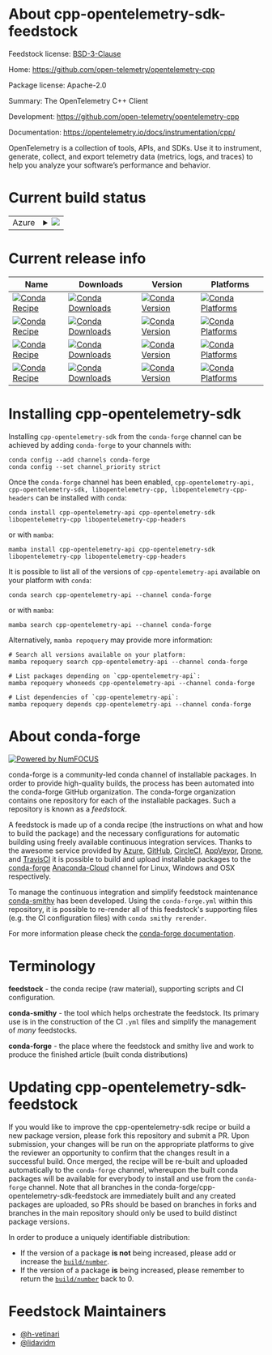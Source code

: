 About cpp-opentelemetry-sdk-feedstock
=====================================

Feedstock license: [BSD-3-Clause](https://github.com/conda-forge/cpp-opentelemetry-sdk-feedstock/blob/main/LICENSE.txt)

Home: https://github.com/open-telemetry/opentelemetry-cpp

Package license: Apache-2.0

Summary: The OpenTelemetry C++ Client

Development: https://github.com/open-telemetry/opentelemetry-cpp

Documentation: https://opentelemetry.io/docs/instrumentation/cpp/

OpenTelemetry is a collection of tools, APIs, and SDKs. Use it to
instrument, generate, collect, and export telemetry data (metrics,
logs, and traces) to help you analyze your software’s performance
and behavior.


Current build status
====================


<table>
    
  <tr>
    <td>Azure</td>
    <td>
      <details>
        <summary>
          <a href="https://dev.azure.com/conda-forge/feedstock-builds/_build/latest?definitionId=14769&branchName=main">
            <img src="https://dev.azure.com/conda-forge/feedstock-builds/_apis/build/status/cpp-opentelemetry-sdk-feedstock?branchName=main">
          </a>
        </summary>
        <table>
          <thead><tr><th>Variant</th><th>Status</th></tr></thead>
          <tbody><tr>
              <td>linux_64_libgrpc1.54libprotobuf3.21</td>
              <td>
                <a href="https://dev.azure.com/conda-forge/feedstock-builds/_build/latest?definitionId=14769&branchName=main">
                  <img src="https://dev.azure.com/conda-forge/feedstock-builds/_apis/build/status/cpp-opentelemetry-sdk-feedstock?branchName=main&jobName=linux&configuration=linux%20linux_64_libgrpc1.54libprotobuf3.21" alt="variant">
                </a>
              </td>
            </tr><tr>
              <td>linux_64_libgrpc1.55libprotobuf4.23.2</td>
              <td>
                <a href="https://dev.azure.com/conda-forge/feedstock-builds/_build/latest?definitionId=14769&branchName=main">
                  <img src="https://dev.azure.com/conda-forge/feedstock-builds/_apis/build/status/cpp-opentelemetry-sdk-feedstock?branchName=main&jobName=linux&configuration=linux%20linux_64_libgrpc1.55libprotobuf4.23.2" alt="variant">
                </a>
              </td>
            </tr><tr>
              <td>linux_aarch64_libgrpc1.54libprotobuf3.21</td>
              <td>
                <a href="https://dev.azure.com/conda-forge/feedstock-builds/_build/latest?definitionId=14769&branchName=main">
                  <img src="https://dev.azure.com/conda-forge/feedstock-builds/_apis/build/status/cpp-opentelemetry-sdk-feedstock?branchName=main&jobName=linux&configuration=linux%20linux_aarch64_libgrpc1.54libprotobuf3.21" alt="variant">
                </a>
              </td>
            </tr><tr>
              <td>linux_aarch64_libgrpc1.55libprotobuf4.23.2</td>
              <td>
                <a href="https://dev.azure.com/conda-forge/feedstock-builds/_build/latest?definitionId=14769&branchName=main">
                  <img src="https://dev.azure.com/conda-forge/feedstock-builds/_apis/build/status/cpp-opentelemetry-sdk-feedstock?branchName=main&jobName=linux&configuration=linux%20linux_aarch64_libgrpc1.55libprotobuf4.23.2" alt="variant">
                </a>
              </td>
            </tr><tr>
              <td>linux_ppc64le_libgrpc1.54libprotobuf3.21</td>
              <td>
                <a href="https://dev.azure.com/conda-forge/feedstock-builds/_build/latest?definitionId=14769&branchName=main">
                  <img src="https://dev.azure.com/conda-forge/feedstock-builds/_apis/build/status/cpp-opentelemetry-sdk-feedstock?branchName=main&jobName=linux&configuration=linux%20linux_ppc64le_libgrpc1.54libprotobuf3.21" alt="variant">
                </a>
              </td>
            </tr><tr>
              <td>linux_ppc64le_libgrpc1.55libprotobuf4.23.2</td>
              <td>
                <a href="https://dev.azure.com/conda-forge/feedstock-builds/_build/latest?definitionId=14769&branchName=main">
                  <img src="https://dev.azure.com/conda-forge/feedstock-builds/_apis/build/status/cpp-opentelemetry-sdk-feedstock?branchName=main&jobName=linux&configuration=linux%20linux_ppc64le_libgrpc1.55libprotobuf4.23.2" alt="variant">
                </a>
              </td>
            </tr><tr>
              <td>osx_64_libgrpc1.54libprotobuf3.21</td>
              <td>
                <a href="https://dev.azure.com/conda-forge/feedstock-builds/_build/latest?definitionId=14769&branchName=main">
                  <img src="https://dev.azure.com/conda-forge/feedstock-builds/_apis/build/status/cpp-opentelemetry-sdk-feedstock?branchName=main&jobName=osx&configuration=osx%20osx_64_libgrpc1.54libprotobuf3.21" alt="variant">
                </a>
              </td>
            </tr><tr>
              <td>osx_64_libgrpc1.55libprotobuf4.23.2</td>
              <td>
                <a href="https://dev.azure.com/conda-forge/feedstock-builds/_build/latest?definitionId=14769&branchName=main">
                  <img src="https://dev.azure.com/conda-forge/feedstock-builds/_apis/build/status/cpp-opentelemetry-sdk-feedstock?branchName=main&jobName=osx&configuration=osx%20osx_64_libgrpc1.55libprotobuf4.23.2" alt="variant">
                </a>
              </td>
            </tr><tr>
              <td>osx_arm64_libgrpc1.54libprotobuf3.21</td>
              <td>
                <a href="https://dev.azure.com/conda-forge/feedstock-builds/_build/latest?definitionId=14769&branchName=main">
                  <img src="https://dev.azure.com/conda-forge/feedstock-builds/_apis/build/status/cpp-opentelemetry-sdk-feedstock?branchName=main&jobName=osx&configuration=osx%20osx_arm64_libgrpc1.54libprotobuf3.21" alt="variant">
                </a>
              </td>
            </tr><tr>
              <td>osx_arm64_libgrpc1.55libprotobuf4.23.2</td>
              <td>
                <a href="https://dev.azure.com/conda-forge/feedstock-builds/_build/latest?definitionId=14769&branchName=main">
                  <img src="https://dev.azure.com/conda-forge/feedstock-builds/_apis/build/status/cpp-opentelemetry-sdk-feedstock?branchName=main&jobName=osx&configuration=osx%20osx_arm64_libgrpc1.55libprotobuf4.23.2" alt="variant">
                </a>
              </td>
            </tr><tr>
              <td>win_64_libgrpc1.54libprotobuf3.21</td>
              <td>
                <a href="https://dev.azure.com/conda-forge/feedstock-builds/_build/latest?definitionId=14769&branchName=main">
                  <img src="https://dev.azure.com/conda-forge/feedstock-builds/_apis/build/status/cpp-opentelemetry-sdk-feedstock?branchName=main&jobName=win&configuration=win%20win_64_libgrpc1.54libprotobuf3.21" alt="variant">
                </a>
              </td>
            </tr><tr>
              <td>win_64_libgrpc1.55libprotobuf4.23.2</td>
              <td>
                <a href="https://dev.azure.com/conda-forge/feedstock-builds/_build/latest?definitionId=14769&branchName=main">
                  <img src="https://dev.azure.com/conda-forge/feedstock-builds/_apis/build/status/cpp-opentelemetry-sdk-feedstock?branchName=main&jobName=win&configuration=win%20win_64_libgrpc1.55libprotobuf4.23.2" alt="variant">
                </a>
              </td>
            </tr>
          </tbody>
        </table>
      </details>
    </td>
  </tr>
</table>

Current release info
====================

| Name | Downloads | Version | Platforms |
| --- | --- | --- | --- |
| [![Conda Recipe](https://img.shields.io/badge/recipe-cpp--opentelemetry--api-green.svg)](https://anaconda.org/conda-forge/cpp-opentelemetry-api) | [![Conda Downloads](https://img.shields.io/conda/dn/conda-forge/cpp-opentelemetry-api.svg)](https://anaconda.org/conda-forge/cpp-opentelemetry-api) | [![Conda Version](https://img.shields.io/conda/vn/conda-forge/cpp-opentelemetry-api.svg)](https://anaconda.org/conda-forge/cpp-opentelemetry-api) | [![Conda Platforms](https://img.shields.io/conda/pn/conda-forge/cpp-opentelemetry-api.svg)](https://anaconda.org/conda-forge/cpp-opentelemetry-api) |
| [![Conda Recipe](https://img.shields.io/badge/recipe-cpp--opentelemetry--sdk-green.svg)](https://anaconda.org/conda-forge/cpp-opentelemetry-sdk) | [![Conda Downloads](https://img.shields.io/conda/dn/conda-forge/cpp-opentelemetry-sdk.svg)](https://anaconda.org/conda-forge/cpp-opentelemetry-sdk) | [![Conda Version](https://img.shields.io/conda/vn/conda-forge/cpp-opentelemetry-sdk.svg)](https://anaconda.org/conda-forge/cpp-opentelemetry-sdk) | [![Conda Platforms](https://img.shields.io/conda/pn/conda-forge/cpp-opentelemetry-sdk.svg)](https://anaconda.org/conda-forge/cpp-opentelemetry-sdk) |
| [![Conda Recipe](https://img.shields.io/badge/recipe-libopentelemetry--cpp-green.svg)](https://anaconda.org/conda-forge/libopentelemetry-cpp) | [![Conda Downloads](https://img.shields.io/conda/dn/conda-forge/libopentelemetry-cpp.svg)](https://anaconda.org/conda-forge/libopentelemetry-cpp) | [![Conda Version](https://img.shields.io/conda/vn/conda-forge/libopentelemetry-cpp.svg)](https://anaconda.org/conda-forge/libopentelemetry-cpp) | [![Conda Platforms](https://img.shields.io/conda/pn/conda-forge/libopentelemetry-cpp.svg)](https://anaconda.org/conda-forge/libopentelemetry-cpp) |
| [![Conda Recipe](https://img.shields.io/badge/recipe-libopentelemetry--cpp--headers-green.svg)](https://anaconda.org/conda-forge/libopentelemetry-cpp-headers) | [![Conda Downloads](https://img.shields.io/conda/dn/conda-forge/libopentelemetry-cpp-headers.svg)](https://anaconda.org/conda-forge/libopentelemetry-cpp-headers) | [![Conda Version](https://img.shields.io/conda/vn/conda-forge/libopentelemetry-cpp-headers.svg)](https://anaconda.org/conda-forge/libopentelemetry-cpp-headers) | [![Conda Platforms](https://img.shields.io/conda/pn/conda-forge/libopentelemetry-cpp-headers.svg)](https://anaconda.org/conda-forge/libopentelemetry-cpp-headers) |

Installing cpp-opentelemetry-sdk
================================

Installing `cpp-opentelemetry-sdk` from the `conda-forge` channel can be achieved by adding `conda-forge` to your channels with:

```
conda config --add channels conda-forge
conda config --set channel_priority strict
```

Once the `conda-forge` channel has been enabled, `cpp-opentelemetry-api, cpp-opentelemetry-sdk, libopentelemetry-cpp, libopentelemetry-cpp-headers` can be installed with `conda`:

```
conda install cpp-opentelemetry-api cpp-opentelemetry-sdk libopentelemetry-cpp libopentelemetry-cpp-headers
```

or with `mamba`:

```
mamba install cpp-opentelemetry-api cpp-opentelemetry-sdk libopentelemetry-cpp libopentelemetry-cpp-headers
```

It is possible to list all of the versions of `cpp-opentelemetry-api` available on your platform with `conda`:

```
conda search cpp-opentelemetry-api --channel conda-forge
```

or with `mamba`:

```
mamba search cpp-opentelemetry-api --channel conda-forge
```

Alternatively, `mamba repoquery` may provide more information:

```
# Search all versions available on your platform:
mamba repoquery search cpp-opentelemetry-api --channel conda-forge

# List packages depending on `cpp-opentelemetry-api`:
mamba repoquery whoneeds cpp-opentelemetry-api --channel conda-forge

# List dependencies of `cpp-opentelemetry-api`:
mamba repoquery depends cpp-opentelemetry-api --channel conda-forge
```


About conda-forge
=================

[![Powered by
NumFOCUS](https://img.shields.io/badge/powered%20by-NumFOCUS-orange.svg?style=flat&colorA=E1523D&colorB=007D8A)](https://numfocus.org)

conda-forge is a community-led conda channel of installable packages.
In order to provide high-quality builds, the process has been automated into the
conda-forge GitHub organization. The conda-forge organization contains one repository
for each of the installable packages. Such a repository is known as a *feedstock*.

A feedstock is made up of a conda recipe (the instructions on what and how to build
the package) and the necessary configurations for automatic building using freely
available continuous integration services. Thanks to the awesome service provided by
[Azure](https://azure.microsoft.com/en-us/services/devops/), [GitHub](https://github.com/),
[CircleCI](https://circleci.com/), [AppVeyor](https://www.appveyor.com/),
[Drone](https://cloud.drone.io/welcome), and [TravisCI](https://travis-ci.com/)
it is possible to build and upload installable packages to the
[conda-forge](https://anaconda.org/conda-forge) [Anaconda-Cloud](https://anaconda.org/)
channel for Linux, Windows and OSX respectively.

To manage the continuous integration and simplify feedstock maintenance
[conda-smithy](https://github.com/conda-forge/conda-smithy) has been developed.
Using the ``conda-forge.yml`` within this repository, it is possible to re-render all of
this feedstock's supporting files (e.g. the CI configuration files) with ``conda smithy rerender``.

For more information please check the [conda-forge documentation](https://conda-forge.org/docs/).

Terminology
===========

**feedstock** - the conda recipe (raw material), supporting scripts and CI configuration.

**conda-smithy** - the tool which helps orchestrate the feedstock.
                   Its primary use is in the construction of the CI ``.yml`` files
                   and simplify the management of *many* feedstocks.

**conda-forge** - the place where the feedstock and smithy live and work to
                  produce the finished article (built conda distributions)


Updating cpp-opentelemetry-sdk-feedstock
========================================

If you would like to improve the cpp-opentelemetry-sdk recipe or build a new
package version, please fork this repository and submit a PR. Upon submission,
your changes will be run on the appropriate platforms to give the reviewer an
opportunity to confirm that the changes result in a successful build. Once
merged, the recipe will be re-built and uploaded automatically to the
`conda-forge` channel, whereupon the built conda packages will be available for
everybody to install and use from the `conda-forge` channel.
Note that all branches in the conda-forge/cpp-opentelemetry-sdk-feedstock are
immediately built and any created packages are uploaded, so PRs should be based
on branches in forks and branches in the main repository should only be used to
build distinct package versions.

In order to produce a uniquely identifiable distribution:
 * If the version of a package **is not** being increased, please add or increase
   the [``build/number``](https://docs.conda.io/projects/conda-build/en/latest/resources/define-metadata.html#build-number-and-string).
 * If the version of a package **is** being increased, please remember to return
   the [``build/number``](https://docs.conda.io/projects/conda-build/en/latest/resources/define-metadata.html#build-number-and-string)
   back to 0.

Feedstock Maintainers
=====================

* [@h-vetinari](https://github.com/h-vetinari/)
* [@lidavidm](https://github.com/lidavidm/)

